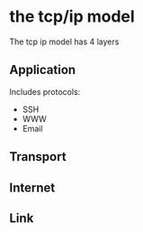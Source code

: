 # the tcp/ip model

The tcp ip model has 4 layers

## Application

Includes protocols:

- SSH
- WWW
- Email

## Transport

## Internet

## Link

